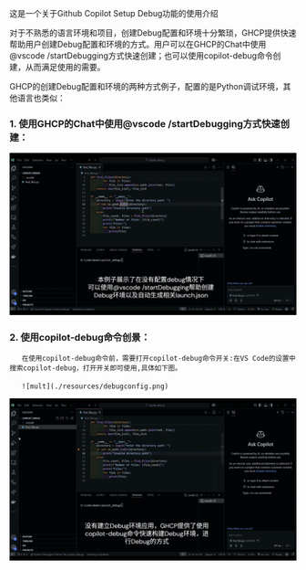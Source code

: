 这是一个关于Github Copilot Setup Debug功能的使用介绍

对于不熟悉的语言环境和项目，创建Debug配置和环境十分繁琐，GHCP提供快速帮助用户创建Debug配置和环境的方式。用户可以在GHCP的Chat中使用@vscode /startDebugging方式快速创建；也可以使用copilot-debug命令创建，从而满足使用的需要。

GHCP的创建Debug配置和环境的两种方式例子，配置的是Python调试环境，其他语言也类似：

### 1. 使用GHCP的Chat中使用@vscode /startDebugging方式快速创建：
       
![@vscode /startDebugging](https://github.com/CopilotNext/GHCP_Demo/blob/main/copilotdebug/resources/setupdebug.gif)


### 2. 使用copilot-debug命令创景：
       
       在使用copilot-debug命令前，需要打开copilot-debug命令开关:在VS Code的设置中搜索copilot-debug，打开开关即可使用,具体如下图。

       ![mult](./resources/debugconfig.png)


![copilot-debug](https://github.com/CopilotNext/GHCP_Demo/blob/main/copilotdebug/resources/copilotdebug.gif)
